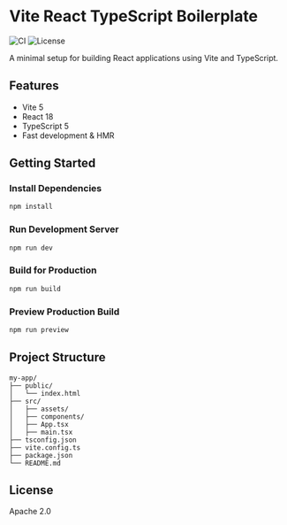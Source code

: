 # Vite React TypeScript Boilerplate

![CI](https://github.com/Skerve/aic-react-vite-tsx-boilerplate/actions/workflows/ci.yml/badge.svg)
![License](https://img.shields.io/github/license/Skerve/aic-react-vite-tsx-boilerplate?cacheSeconds=60)

A minimal setup for building React applications using Vite and TypeScript.

## Features
- Vite 5
- React 18
- TypeScript 5
- Fast development & HMR

## Getting Started

### Install Dependencies
```bash
npm install
```

### Run Development Server
```bash
npm run dev
```

### Build for Production
```bash
npm run build
```

### Preview Production Build
```bash
npm run preview
```

## Project Structure
```
my-app/
├── public/
│   └── index.html
├── src/
│   ├── assets/
│   ├── components/
│   ├── App.tsx
│   ├── main.tsx
├── tsconfig.json
├── vite.config.ts
├── package.json
└── README.md
```

## License

Apache 2.0
